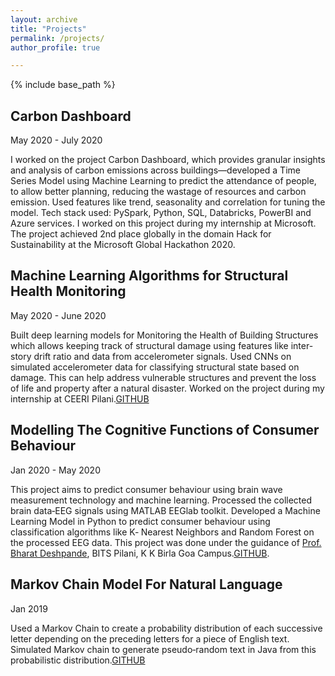 ```yaml
---
layout: archive
title: "Projects"
permalink: /projects/
author_profile: true

---
```

{% include base_path %}
## Carbon Dashboard 
May 2020 - July 2020

I worked on the project Carbon Dashboard, which provides granular insights and analysis of carbon emissions across buildings—developed a Time Series Model using Machine Learning to predict the attendance of people, to allow better planning, reducing the wastage of resources and carbon emission. Used features like trend, seasonality and correlation for tuning the model. Tech stack used: PySpark, Python, SQL, Databricks, PowerBI and Azure services. I worked on this project during my internship at Microsoft. 
The project achieved 2nd place globally in the domain Hack for Sustainability at the Microsoft Global Hackathon 2020.

## Machine Learning Algorithms for Structural Health Monitoring 
May 2020 - June 2020

Built deep learning models for Monitoring the Health of Building Structures which allows keeping track of structural damage using features like inter-story drift ratio and data from accelerometer signals. Used CNNs on simulated accelerometer data for classifying structural state based on damage. This can help address vulnerable structures and prevent the loss of life and property after a natural disaster. Worked on the project during my internship at CEERI Pilani.[GITHUB](https://github.com/vishwa27yvs/Structural-Health-Monitoring)

## Modelling The Cognitive Functions of Consumer Behaviour 
Jan 2020 - May 2020

This project aims to predict consumer behaviour using brain wave measurement technology and machine learning. Processed the collected brain data‑EEG signals using MATLAB EEGlab toolkit. Developed a Machine Learning Model in Python to predict consumer behaviour using classification algorithms like K‑ Nearest Neighbors and
Random Forest on the processed EEG data. This project was done under the guidance of [Prof. Bharat Deshpande](https://www.bits-pilani.ac.in/goa/bmd/profile), BITS Pilani, K K Birla Goa Campus.[GITHUB](https://github.com/vishwa27yvs/ML-and-Consumer-Neuroscience).

## Markov Chain Model For Natural Language 
Jan 2019

Used a Markov Chain to create a probability distribution of each successive letter depending on the preceding letters for a piece of English text. Simulated Markov chain to generate pseudo‑random text in Java from this probabilistic distribution.[GITHUB](https://github.com/vishwa27yvs/Intro-to-Computer-Science-COS-126/tree/master/Markov%20Model)
